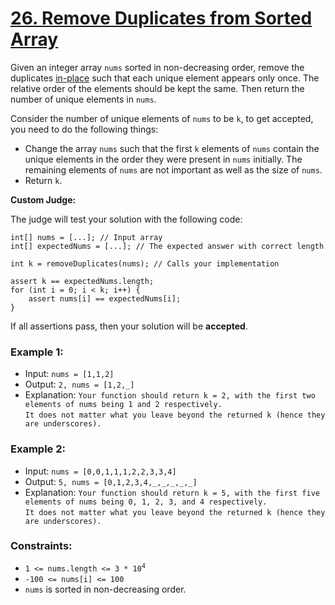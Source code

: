 # [26. Remove Duplicates from Sorted Array](https://leetcode.com/problems/remove-duplicates-from-sorted-array)


Given an integer array `nums` sorted in non-decreasing order, remove the duplicates [in-place] such that each unique element appears only once. The relative order of the elements should be kept the same. Then return the number of unique elements in `nums`.

[in-place]: https://en.wikipedia.org/wiki/In-place_algorithm

Consider the number of unique elements of `nums` to be `k`, to get accepted, you need to do the following things:

- Change the array `nums` such that the first `k` elements of `nums` contain the unique elements in the order they were present in `nums` initially. The remaining elements of `nums` are not important as well as the size of `nums`.
- Return `k`.

**Custom Judge:**

The judge will test your solution with the following code:

```
int[] nums = [...]; // Input array
int[] expectedNums = [...]; // The expected answer with correct length

int k = removeDuplicates(nums); // Calls your implementation

assert k == expectedNums.length;
for (int i = 0; i < k; i++) {
    assert nums[i] == expectedNums[i];
}
```


If all assertions pass, then your solution will be **accepted**.


### Example 1:

- Input: `nums = [1,1,2]`
- Output: `2, nums = [1,2,_]`
- Explanation: `Your function should return k = 2, with the first two elements of nums being 1 and 2 respectively.`  
`It does not matter what you leave beyond the returned k (hence they are underscores).`

### Example 2:

- Input: `nums = [0,0,1,1,1,2,2,3,3,4]`
- Output: `5, nums = [0,1,2,3,4,_,_,_,_,_]`
- Explanation: `Your function should return k = 5, with the first five elements of nums being 0, 1, 2, 3, and 4 respectively.`  
    `It does not matter what you leave beyond the returned k (hence they are underscores).`
 

### Constraints:

- <code>1 <= nums.length <= 3 * 10<sup>4</sup></code>
- `-100 <= nums[i] <= 100`
- `nums` is sorted in non-decreasing order.